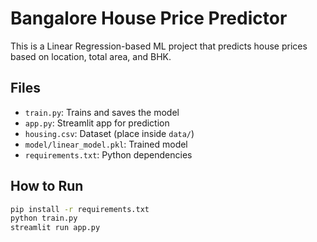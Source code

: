 # Bangalore House Price Predictor

This is a Linear Regression-based ML project that predicts house prices based on location, total area, and BHK.

## Files
- `train.py`: Trains and saves the model
- `app.py`: Streamlit app for prediction
- `housing.csv`: Dataset (place inside `data/`)
- `model/linear_model.pkl`: Trained model
- `requirements.txt`: Python dependencies

## How to Run

```bash
pip install -r requirements.txt
python train.py
streamlit run app.py

